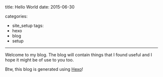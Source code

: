 title: Hello World
date: 2015-06-30



categories:
- site_setup
tags:
- hexo
- blog
- setup


---
Welcome to my blog.
The blog will contain things that I found useful and I hope it might be of use to you too.

Btw, this blog is generated using [Hexo](http://hexo.io/)!
